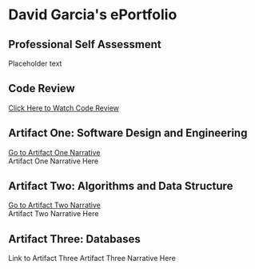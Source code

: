 # David Garcia's ePortfolio

## Professional Self Assessment
Placeholder text

## Code Review
<a href="https://drive.google.com/file/d/1PIrLW0nMR8aIkrsgKZJmyZyZk_m-v-e0/view?usp=drive_link" title="Go to Artifact One Narrative">Click Here to Watch Code Review</a> <br>

## Artifact One: Software Design and Engineering
<a href="https://github.com/DavidG212/Davids_ePortfolio/blob/main/Artifact%20One/CS%20499%20Artifact%20One%20Narrative.pdf" title="Go to Artifact One Narrative">Go to Artifact One Narrative</a> <br>
Artifact One Narrative Here

## Artifact Two: Algorithms and Data Structure
<a href="https://github.com/DavidG212/Davids-ePortfolio/blob/main/Artifact%20Two/CS%20499%20Artifact%20Two%20Narrative.pdf" title="Go to Artifact Two Narrative">Go to Artifact Two Narrative</a> <br>
Artifact Two Narrative Here

## Artifact Three: Databases
Link to Artifact Three
Artifact Three Narrative Here
